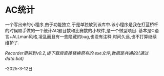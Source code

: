 # AC统计
一个写出来的小程序,由于功能独立,于是单独放到该库中.该小程序是我在打蓝桥杯的时候顺手做的一个统计AC题目数和比赛数的小软件,是一个微型项目.
基本是C语言+ALLman风格,凌乱而且有一些隐藏的bug,也没有注释,时间久远,也不打算继续维护了.

_Recorder更新到v0.2,请下载后直接替换原有的.exe文件,数据是共通的!(通过data.bat)_


-2025-3-12日
